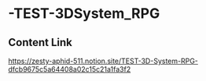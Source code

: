 # -TEST-3DSystem_RPG

## Content Link
https://zesty-aphid-511.notion.site/TEST-3D-System-RPG-dfcb9675c5a64408a02c15c21a1fa3f2
